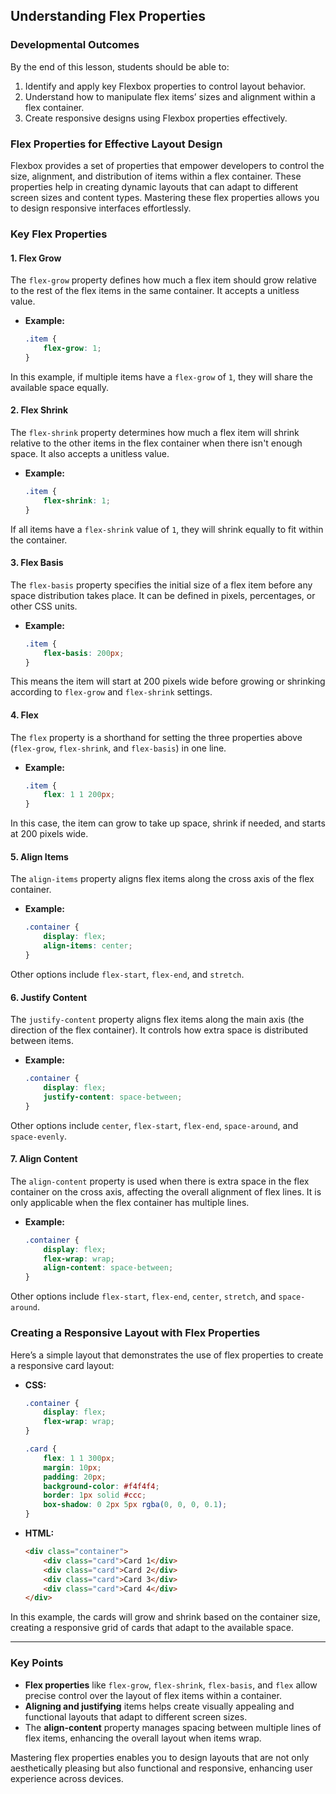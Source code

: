 ## Understanding Flex Properties

### Developmental Outcomes
By the end of this lesson, students should be able to:
1. Identify and apply key Flexbox properties to control layout behavior.
2. Understand how to manipulate flex items’ sizes and alignment within a flex container.
3. Create responsive designs using Flexbox properties effectively.

### Flex Properties for Effective Layout Design

Flexbox provides a set of properties that empower developers to control the size, alignment, and distribution of items within a flex container. These properties help in creating dynamic layouts that can adapt to different screen sizes and content types. Mastering these flex properties allows you to design responsive interfaces effortlessly.

### Key Flex Properties

#### 1. **Flex Grow**
The `flex-grow` property defines how much a flex item should grow relative to the rest of the flex items in the same container. It accepts a unitless value.

- **Example:**
  ```css
  .item {
      flex-grow: 1;
  }
  ```

In this example, if multiple items have a `flex-grow` of `1`, they will share the available space equally.

#### 2. **Flex Shrink**
The `flex-shrink` property determines how much a flex item will shrink relative to the other items in the flex container when there isn't enough space. It also accepts a unitless value.

- **Example:**
  ```css
  .item {
      flex-shrink: 1;
  }
  ```

If all items have a `flex-shrink` value of `1`, they will shrink equally to fit within the container.

#### 3. **Flex Basis**
The `flex-basis` property specifies the initial size of a flex item before any space distribution takes place. It can be defined in pixels, percentages, or other CSS units.

- **Example:**
  ```css
  .item {
      flex-basis: 200px;
  }
  ```

This means the item will start at 200 pixels wide before growing or shrinking according to `flex-grow` and `flex-shrink` settings.

#### 4. **Flex**
The `flex` property is a shorthand for setting the three properties above (`flex-grow`, `flex-shrink`, and `flex-basis`) in one line.

- **Example:**
  ```css
  .item {
      flex: 1 1 200px;
  }
  ```

In this case, the item can grow to take up space, shrink if needed, and starts at 200 pixels wide.

#### 5. **Align Items**
The `align-items` property aligns flex items along the cross axis of the flex container.

- **Example:**
  ```css
  .container {
      display: flex;
      align-items: center;
  }
  ```

Other options include `flex-start`, `flex-end`, and `stretch`.

#### 6. **Justify Content**
The `justify-content` property aligns flex items along the main axis (the direction of the flex container). It controls how extra space is distributed between items.

- **Example:**
  ```css
  .container {
      display: flex;
      justify-content: space-between;
  }
  ```

Other options include `center`, `flex-start`, `flex-end`, `space-around`, and `space-evenly`.

#### 7. **Align Content**
The `align-content` property is used when there is extra space in the flex container on the cross axis, affecting the overall alignment of flex lines. It is only applicable when the flex container has multiple lines.

- **Example:**
  ```css
  .container {
      display: flex;
      flex-wrap: wrap;
      align-content: space-between;
  }
  ```

Other options include `flex-start`, `flex-end`, `center`, `stretch`, and `space-around`.

### Creating a Responsive Layout with Flex Properties

Here’s a simple layout that demonstrates the use of flex properties to create a responsive card layout:

- **CSS:**
  ```css
  .container {
      display: flex;
      flex-wrap: wrap;
  }

  .card {
      flex: 1 1 300px;
      margin: 10px;
      padding: 20px;
      background-color: #f4f4f4;
      border: 1px solid #ccc;
      box-shadow: 0 2px 5px rgba(0, 0, 0, 0.1);
  }
  ```

- **HTML:**
  ```html
  <div class="container">
      <div class="card">Card 1</div>
      <div class="card">Card 2</div>
      <div class="card">Card 3</div>
      <div class="card">Card 4</div>
  </div>
  ```

In this example, the cards will grow and shrink based on the container size, creating a responsive grid of cards that adapt to the available space.

---

### Key Points
- **Flex properties** like `flex-grow`, `flex-shrink`, `flex-basis`, and `flex` allow precise control over the layout of flex items within a container.
- **Aligning and justifying** items helps create visually appealing and functional layouts that adapt to different screen sizes.
- The **align-content** property manages spacing between multiple lines of flex items, enhancing the overall layout when items wrap.

Mastering flex properties enables you to design layouts that are not only aesthetically pleasing but also functional and responsive, enhancing user experience across devices.